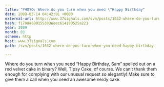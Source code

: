 ```yaml
---
title: "PHOTO: Where do you turn when you need \"Happy Birthday"
date: 2009-03-14 04:42:01 +0000
external-url: http://www.37signals.com/svn/posts/1632-where-do-you-turn-when-you-need-happy-birthday
hash: f1700a689155303eeec614190525a223
year: 2009
month: 03
scheme: http
host: www.37signals.com
path: /svn/posts/1632-where-do-you-turn-when-you-need-happy-birthday

---
```



Where do you turn when you need “Happy Birthday, Sam” spelled out on a red velvet cake in binary? Well, Tipsy Cake, of course. We can’t thank them enough for complying with our unusual request so elegantly! Make sure to give them a call when you need an awesome nerdy cake.

 

